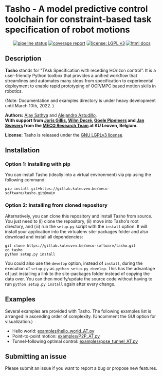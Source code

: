 # Tasho - A model predictive control toolchain for constraint-based task specification of robot motions

<div align="center">

[![pipeline status](https://gitlab.mech.kuleuven.be/meco-software/tasho/badges/master/pipeline.svg)](https://gitlab.mech.kuleuven.be/meco-software/tasho/commits/master)
[![coverage report](https://gitlab.mech.kuleuven.be/meco-software/tasho/badges/master/coverage.svg)](https://meco-software.pages.mech.kuleuven.be/tasho/coverage/index.html)
[![license: LGPL v3](https://img.shields.io/badge/license-LGPL%20v3-success.svg)](https://opensource.org/licenses/LGPL-3.0)
[![html docs](https://img.shields.io/static/v1.svg?label=docs&message=online&color=informational)](http://meco-software.pages.mech.kuleuven.be/tasho)

</div>

## Description

**Tasho** stands for "TAsk Specification with receding HOrizon control". It is a user-friendly Python toolbox that provides a unified workflow that streamlines and automates many steps from specification to experimental deployment to enable rapid prototyping of OCP/MPC based motion skills in robotics.

(Note: Documentation and examples directory is under heavy development until March 10th, 2022. )

**Authors:** [Ajay Sathya](https://scholar.google.com/citations?hl=es&user=A00LDswAAAAJ) and [Alejandro Astudillo](https://scholar.google.com/citations?user=9ONkJZAAAAAJ).  
**With support from [Joris Gillis](https://scholar.google.com/citations?hl=es&user=sQtYwmgAAAAJ), [Wilm Decré](https://scholar.google.com/citations?hl=es&user=ZgAnArUAAAAJ), [Goele Pipeleers](https://scholar.google.com/citations?hl=es&user=TKWS1vEAAAAJ) and [Jan Swevers](https://scholar.google.com/citations?hl=es&user=X_fnO1YAAAAJ) from the [MECO Research Team](https://www.mech.kuleuven.be/en/pma/research/meco/) at KU Leuven, Belgium.**

**License:** Tasho is released under the [GNU LGPLv3 license](LICENSE).

## Installation

### Option 1: Installing with pip
You can install Tasho (ideally into a virtual environment) via pip using the following command:

```
pip install git+https://gitlab.kuleuven.be/meco-software/tasho.git@main
```

### Option 2: Installing from cloned repository
Alternatively, you can clone this repository and install Tasho from source. You just need to (i) clone the repository, (ii) move into Tasho's root directory, and (iii) run the `setup.py` script with the `install` option. It will install your application into the virtualenv site-packages folder and also download and install all dependencies:

```
git clone https://gitlab.kuleuven.be/meco-software/tasho.git
cd tasho
python setup.py install
```
You could also use the `develop` option, instead of `install`, during the execution of `setup.py` as `python setup.py develop`. 
This has the advantage of just installing a link to the site-packages folder instead of copying the data over. You can then modify/update the source code without having to run `python setup.py install` again after every change.

## Examples

Several examples are provided with Tasho. The following examples list is arranged in ascending order of complexity. (Uncomment the GUI option for visualization.)
- Hello world: [examples/hello_world_AT.py](examples/hello_world_AT.py)
- Point-to-point motion: [examples/P2P_AT.py](examples/P2P_AT.py)
- Tunnel-following optimal control: [examples/pose_tunnel_AT.py](examples/pose_tunnel_AT.py)

## Submitting an issue

Please submit an issue if you want to report a bug or propose new features.

